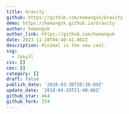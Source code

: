 ```yaml
---
title: Gravity
github: https://github.com/hemangsk/Gravity
demo: https://hemangsk.github.io/Gravity
author: hemangsk
author_link: https://github.com/hemangsk
date: 2023-11-28T04:40:41.002Z
description: Minimal is the new cool.
ssg:
  - Jekyll
css: []
cms: []
category: []
draft: false
publish_date: '2016-03-30T20:26:09Z'
update_date: '2018-04-29T21:40:06Z'
github_star: 464
github_fork: 259
---
```


